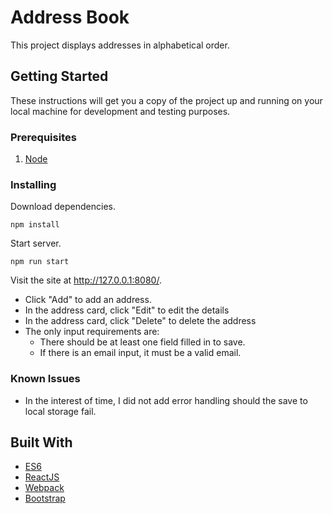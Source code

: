 # Address Book

This project displays addresses in alphabetical order.

## Getting Started

These instructions will get you a copy of the project up and running on your local machine for development and testing purposes.

### Prerequisites

1. [Node](https://nodejs.org/en/download/)

### Installing

Download dependencies.

```
npm install
```

Start server.
```
npm run start
```

Visit the site at http://127.0.0.1:8080/.

* Click "Add" to add an address.
* In the address card, click "Edit" to edit the details
* In the address card, click "Delete" to delete the address
* The only input requirements are:
  * There should be at least one field filled in to save.
  * If there is an email input, it must be a valid email. 

### Known Issues

* In the interest of time, I did not add error handling should the save to local storage fail.


## Built With

* [ES6](https://github.com/lukehoban/es6features)
* [ReactJS](https://reactjs.org/)
* [Webpack](https://webpack.js.org/)
* [Bootstrap](https://getbootstrap.com/)